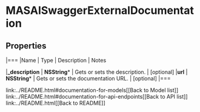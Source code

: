 # MASAISwaggerExternalDocumentation

## Properties
|===
|Name | Type | Description | Notes

|**_description** | **NSString*** | Gets or sets the description. | [optional] 
|**url** | **NSString*** | Gets or sets the documentation URL. | [optional] 
|===

link:../README.html#documentation-for-models[[Back to Model list]] link:../README.html#documentation-for-api-endpoints[[Back to API list]] link:../README.html[[Back to README]]


